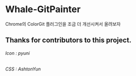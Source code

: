 # Whale-GitPainter
Chrome의 ColorGit 플러그인을 조금 더 개선시켜서 올려보자

## Thanks for contributors to this project.
###### Icon : pyuni
###### CSS : AshtonYun
